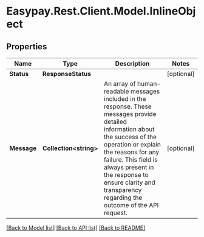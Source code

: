# Easypay.Rest.Client.Model.InlineObject

## Properties

Name | Type | Description | Notes
------------ | ------------- | ------------- | -------------
**Status** | **ResponseStatus** |  | [optional] 
**Message** | **Collection&lt;string&gt;** | An array of human-readable messages included in the response. These messages provide detailed information about the success of the operation or explain the reasons for any failure. This field is always present in the response to ensure clarity and transparency regarding the outcome of the API request. | [optional] 

[[Back to Model list]](../README.md#documentation-for-models) [[Back to API list]](../README.md#documentation-for-api-endpoints) [[Back to README]](../README.md)

